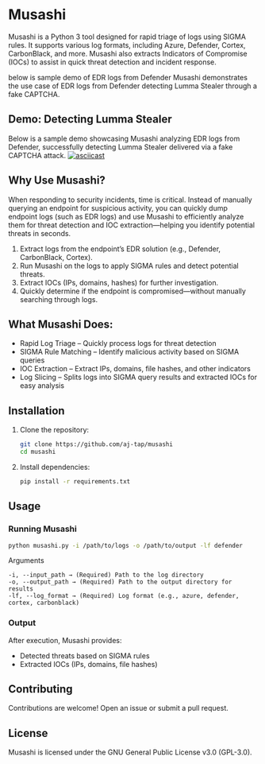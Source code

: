 # Musashi  

Musashi is a Python 3 tool designed for rapid triage of logs using SIGMA rules. It supports various log formats, including Azure, Defender, Cortex, CarbonBlack, and more. Musashi also extracts Indicators of Compromise (IOCs) to assist in quick threat detection and incident response.

below is sample demo of EDR logs from Defender Musashi demonstrates the use case of EDR logs from Defender detecting Lumma Stealer through a fake CAPTCHA.

## Demo: Detecting Lumma Stealer
Below is a sample demo showcasing Musashi analyzing EDR logs from Defender, successfully detecting Lumma Stealer delivered via a fake CAPTCHA attack.
[![asciicast](https://asciinema.org/a/JjkU9hEM6xW40SqCgWuTi8YAb.svg)](https://asciinema.org/a/JjkU9hEM6xW40SqCgWuTi8YAb)

## Why Use Musashi?
When responding to security incidents, time is critical. Instead of manually querying an endpoint for suspicious activity, you can quickly dump endpoint logs (such as EDR logs) and use Musashi to efficiently analyze them for threat detection and IOC extraction—helping you identify potential threats in seconds.

1. Extract logs from the endpoint’s EDR solution (e.g., Defender, CarbonBlack, Cortex).
2. Run Musashi on the logs to apply SIGMA rules and detect potential threats.
3. Extract IOCs (IPs, domains, hashes) for further investigation.
4. Quickly determine if the endpoint is compromised—without manually searching through logs.

## What Musashi Does:
- Rapid Log Triage – Quickly process logs for threat detection
- SIGMA Rule Matching – Identify malicious activity based on SIGMA queries
- IOC Extraction – Extract IPs, domains, file hashes, and other indicators
- Log Slicing – Splits logs into SIGMA query results and extracted IOCs for easy analysis

## Installation  

1. Clone the repository:  
   ```bash
   git clone https://github.com/aj-tap/musashi
   cd musashi
   ```  

2. Install dependencies:  
   ```bash
   pip install -r requirements.txt
   ```  

## Usage  

### Running Musashi  
```bash
python musashi.py -i /path/to/logs -o /path/to/output -lf defender
```  

Arguments
```
-i, --input_path → (Required) Path to the log directory
-o, --output_path → (Required) Path to the output directory for results
-lf, --log_format → (Required) Log format (e.g., azure, defender, cortex, carbonblack)
```

### Output
After execution, Musashi provides:
- Detected threats based on SIGMA rules
- Extracted IOCs (IPs, domains, file hashes)

## Contributing
Contributions are welcome! Open an issue or submit a pull request.


## License
Musashi is licensed under the GNU General Public License v3.0 (GPL-3.0).
